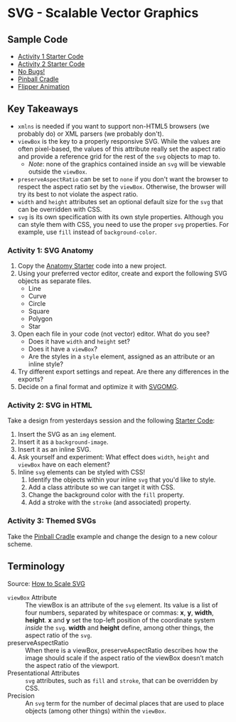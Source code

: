 # SVG - Scalable Vector Graphics
## Sample Code
- [Activity 1 Starter Code](anatomy)
- [Activity 2 Starter Code](starter)
- [No Bugs!](no-bugs)
- [Pinball Cradle](cradle)
- [Flipper Animation](cradle/animated.html)

## Key Takeaways
- `xmlns` is needed if you want to support non-HTML5 browsers (we probably do) or XML parsers (we probably don't).
- `viewBox` is the key to a properly responsive SVG. While the values are often pixel-based, the values of this attribute really set the aspect ratio and provide a reference grid for the rest of the `svg` objects to map to.
  - _Note_: none of the graphics contained inside an `svg` will be viewable outside the `viewBox`.
- `preserveAspectRatio` can be set to `none` if you don't want the browser to respect the aspect ratio set by the `viewBox`. Otherwise, the browser will try its best to not violate the aspect ratio. 
- `width` and `height` attributes set an optional default size for the `svg` that can be overridden with CSS.
- `svg` is its own specification with its own style properties. Although you can style them with CSS, you need to use the proper `svg` properties. For example, use `fill` instead of `background-color`.

### Activity 1: SVG Anatomy
1. Copy the [Anatomy Starter](anatomy) code into a new project.
2. Using your preferred vector editor, create and export the following SVG objects as separate files.
    - Line
    - Curve
    - Circle
    - Square
    - Polygon
    - Star
4. Open each file in your code (not vector) editor. What do you see?
    - Does it have `width` and `height` set?
    - Does it have a `viewBox`?
    - Are the styles in a `style` element, assigned as an attribute or an inline style?
5. Try different export settings and repeat. Are there any differences in the exports?
6. Decide on a final format and optimize it with [SVGOMG](https://jakearchibald.github.io/svgomg/).

### Activity 2: SVG in HTML
Take a design from yesterdays session and the following [Starter Code](starter):
1. Insert the SVG as an `img` element.
2. Insert it as a `background-image`.
3. Insert it as an inline SVG.
4. Ask yourself and experiment: What effect does `width`, `height` and `viewBox` have on each element?
5. Inline `svg` elements can be styled with CSS!
    1. Identify the objects within your inline `svg` that you'd like to style.
    2. Add a class attribute so we can target it with CSS.
    3. Change the background color with the `fill` property.
    4. Add a stroke with the `stroke` (and associated) property.

### Activity 3: Themed SVGs
Take the [Pinball Cradle](cradle) example and change the design to a new colour scheme.

## Terminology
Source: [How to Scale SVG](https://css-tricks.com/scale-svg/)
<dl>
  <dt><code>viewBox</code> Attribute</dt>
  <dd>The viewBox is an attribute of the <code>svg</code> element. Its value is a list of four numbers, separated by whitespace or commas: <strong>x</strong>, <strong>y</strong>, <strong>width</strong>, <strong>height</strong>. <strong>x</strong> and <strong>y</strong> set the top-left position of the coordinate system <em>inside</em> the <code>svg</code>. <strong>width</strong> and <strong>height</strong> define, among other things, the aspect ratio of the <code>svg</code>.</dd>
  <dt>preserveAspectRatio</dt>
  <dd>When there is a viewBox, preserveAspectRatio describes how the image should scale if the aspect ratio of the viewBox doesn’t match the aspect ratio of the viewport.</dd>
  <dt>Presentational Attributes</dt>
  <dd><code>svg</code> attributes, such as <code>fill</code> and <code>stroke</code>, that can be overridden by CSS.</dd>
  <dt>Precision</dt>
  <dd>An <code>svg</code> term for the number of decimal places that are used to place objects (among other things) within the <code>viewBox</code>.
</dl>



